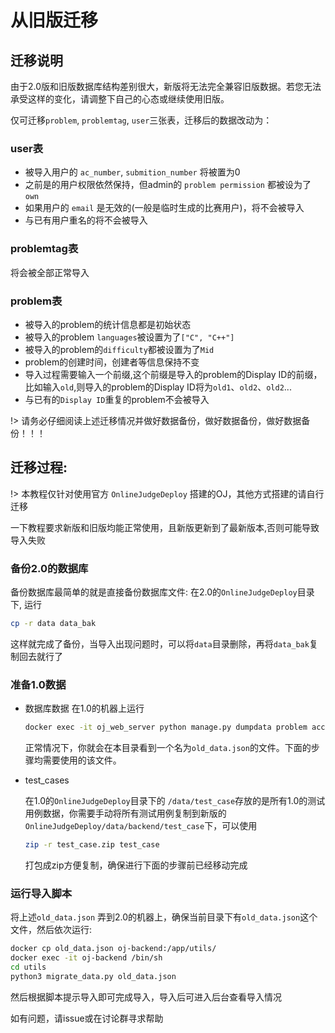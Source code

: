 # 从旧版迁移

## 迁移说明

由于2.0版和旧版数据库结构差别很大，新版将无法完全兼容旧版数据。若您无法承受这样的变化，请调整下自己的心态或继续使用旧版。

仅可迁移`problem`, `problemtag`, `user`三张表，迁移后的数据改动为：

### user表

+ 被导入用户的 `ac_number`, `submition_number` 将被置为0
+ 之前是的用户权限依然保持，但admin的 `problem permission` 都被设为了 `own`
+ 如果用户的 `email` 是无效的(一般是临时生成的比赛用户)，将不会被导入
+ 与已有用户重名的将不会被导入

### problemtag表

将会被全部正常导入

### problem表

+ 被导入的problem的统计信息都是初始状态
+ 被导入的problem `languages`被设置为了`["C", "C++"]`
+ 被导入的problem的`difficulty`都被设置为了`Mid`
+ problem的创建时间，创建者等信息保持不变
+ 导入过程需要输入一个前缀,这个前缀是导入的problem的Display ID的前缀，比如输入`old`,则导入的problem的Display ID将为`old1`、`old2`、`old2`...
+ 与已有的`Display ID`重复的problem不会被导入

!> 请务必仔细阅读上述迁移情况并做好数据备份，做好数据备份，做好数据备份！！！

## 迁移过程:

!> 本教程仅针对使用官方 `OnlineJudgeDeploy` 搭建的OJ，其他方式搭建的请自行迁移

一下教程要求新版和旧版均能正常使用，且新版更新到了最新版本,否则可能导致导入失败

### 备份2.0的数据库

备份数据库最简单的就是直接备份数据库文件: 在2.0的`OnlineJudgeDeploy`目录下, 运行

```bash
cp -r data data_bak
```

这样就完成了备份，当导入出现问题时，可以将`data`目录删除，再将`data_bak`复制回去就行了

### 准备1.0数据

+ 数据库数据
    在1.0的机器上运行
    ```bash
    docker exec -it oj_web_server python manage.py dumpdata problem account.user --indent 2 > old_data.json
    ```

    正常情况下，你就会在本目录看到一个名为`old_data.json`的文件。下面的步骤均需要使用的该文件。

+ test_cases

    在1.0的`OnlineJudgeDeploy`目录下的 `/data/test_case`存放的是所有1.0的测试用例数据，你需要手动将所有测试用例复制到新版的`OnlineJudgeDeploy/data/backend/test_case`下，可以使用
    ```bash
    zip -r test_case.zip test_case
    ```
    打包成zip方便复制，确保进行下面的步骤前已经移动完成

### 运行导入脚本

将上述`old_data.json` 弄到2.0的机器上，确保当前目录下有`old_data.json`这个文件，然后依次运行:

```bash
docker cp old_data.json oj-backend:/app/utils/ 
docker exec -it oj-backend /bin/sh
cd utils
python3 migrate_data.py old_data.json
```

然后根据脚本提示导入即可完成导入，导入后可进入后台查看导入情况

如有问题，请issue或在讨论群寻求帮助